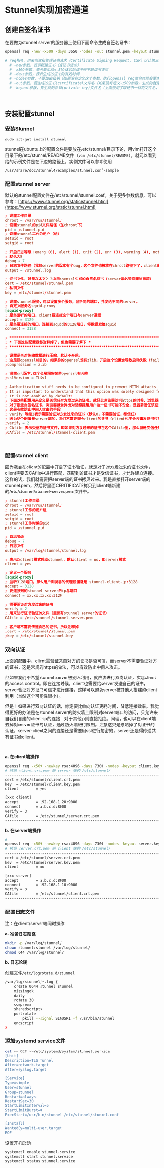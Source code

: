 # Stunnel实现加密通道

## 创建自签名证书

在要做为stunnel server的服务器上使用下面命令生成自签名证书：

```bash
openssl req -new -x509 -days 3650 -nodes -out stunnel.pem -keyout stunnel.pem

# req指令，用来创建和管理证书请求（Certificate Signing Request, CSR）以让第三方权威机构CA来签发我们需要的证书。也可以使用-x509参数来生成自签名证书。
  # -new参数，表示新建证书（或证书请求）
  # -x509参数，表示要生成x.509格式的证书而不是证书请求
  # -days参数，表示生成的证书的有效时间
  # -nodes参数，不要加密私钥（如果没有定义这个参数，执行openssl req命令时候会要求输入一个密码，来对要生成的私钥文件进行加密，然后后面stunnel或nginx这些服务器程序要使用这个私钥的时候就会被要求输入密码）
  # -out参数，要生成的证书(certificate)文件名（如果没有定义-x509参数，生成的就是证书请求certificate request）
  # -keyout参数，要生成的私钥(private key)文件名（上面使用了跟证书一样的文件名，并不会覆盖该文件，而是追加到一起）
```

‍

## 安装配置stunnel

### 安装Stunnel

```
sudo apt-get install stunnel
```

stunnel在ubuntu上的配置文件是要放在/etc/stunnel/目录下的，用vim打开这个目录下的/etc/stunnel/README文件（`vim /etc/stunnel/README`​ ），就可以看到给的示例文件是在下边的路径上，实例文件可以参考使用

```hljs
/usr/share/doc/stunnel4/examples/stunnel.conf-sample
```

### 配置stunnel server

默认的stunnel配置文件在/etc/stunnel/stunnel.conf。关于更多参数信息，可以参考：[https://www.stunnel.org/static/stunnel.html](https://www.stunnel.org/static/stunnel.html)

```conf
; 设置工作目录
chroot = /var/run/stunnel/
; 设置stunnel的pid文件路径（在chroot下）
pid = /stunnel.pid
; 设置stunnel工作的用户（组）
setuid = root
setgid = root

; 开启日志等级：emerg (0), alert (1), crit (2), err (3), warning (4), notice (5), info (6), or debug (7)
; 默认为5
debug = 7
; 日志文件路径（我的server的版本有个bug，这个文件也被放在chroot路径下了，client的版本则是独立的=。=#）
output = /stunnel.log

; 证书文件，就是在本文2.2中用openssl生成的自签名证书（server端必须设置这两项）
cert = /etc/stunnel/stunnel.pem
; 私钥文件
key = /etc/stunnel/stunnel.pem

; 设置stunnel服务，可以设置多个服务，监听同的端口，并发给不同的server。
; 自定义服务名squid-proxy
[squid-proxy]
; 服务监听的端口，client要连接这个端口与server通信
accept = 3129
; 服务要连接的端口，连接到squid的3128端口，将数据发给squid
connect = 3128

; **************************************************************************
; * 下面这些配置我都注释掉了，但也需要了解下 *
; **************************************************************************

; 设置是否对传输数据进行压缩，默认不开启。
; 这是跟openssl相关的，如果你的openssl没有zlib，开启这个设置会导致启动失败（failed to initialize compression method）
;compression = zlib

; 设置ssl版本,这个也是跟安装的openssl有关的
;sslVersion = TLSv1

; Authentication stuff needs to be configured to prevent MITM attacks
; It is important to understand that this option was solely designed for access control and not for authorization
; It is not enabled by default!
; 下面这些配置用来定义是否信任对方发过来的证书。就好比浏览器访问https的时候，浏览器默认会信任那些由权威CA机构签发的证书，
; 对于那些自签名证书，浏览器就会弹出对话框提醒用户这个证书可能不安全，是否要信任该证书。
; 这是有效防止中间人攻击的手段
; verify 等级2表示需要验证对方发过来的证书（默认0，不需要验证，都信任）
; 因为这个配置是server端的，我们不需要理会client的证书（client也不会没事发证书过来啦）
;verify = 2
; CAfile 表示受信的证书文件，即如果对方发过来的证书在这个CAfile里，那么就是受信任的证书；否则不信任该证书，断开连接。
;CAfile = /etc/stunnel/stunnel-client.pem
```

‍

### 配置stunnel client

因为我会在client的配置中开启了证书验证，就是对于对方发过来的证书文件，client需要去CAfile中进行匹配，匹配到的证书才是受信证书，才允许建立连接。这样的话，我们就需要把server端的证书拷贝过来。我是直接打开server端的stunnel.pem，然后将里面CERITIFICATE拷贝到client端新建的/etc/stunnel/stunnel-server.pem文件中。

```conf
; stunnel工作目录
chroot = /var/run/stunnel/
; stunnel工作的用户组
setuid = root
setgid = root
; stunnel工作时候的pid
pid = /stunnel.pid

; 日志等级
debug = 7
; 日志文件
output = /var/log/stunnel/stunnel.log

; 表示以client模式启动stunnel，默认client = no，即server模式
client = yes

; 定义一个服务
[squid-proxy]
; 监听3128端口，那么用户浏览器的代理设置就是 stunnel-client-ip:3128
accept = 3128
; 要连接到的stunnel server的ip与端口
connect = xx.xx.xx.xx:3129

; 需要验证对方发过来的证书
verify = 2
; 用来进行证书验证的文件（里面有stunnel server的证书）
CAfile = /etc/stunnel/stunnel-server.pem

; 客户端不需要传递自己的证书，所以注释掉
;cert = /etc/stunnel/stunnel.pem
;key = /etc/stunnel/stunnel.key
```

### 双向认证

上面的配置中，client需验证来自对方的证书是否可信，而server不需要验证对方的证书，这是常规的https的做法，可以有效防止中间人攻击。

但如果我们不希望stunnel server被别人利用，就应该进行双向认证，实现client的access  control。即在连接时候，client也需要给server发送自己的证书，server验证对方证书可信才进行连接，这样可以避免server被其他人搭建的client利用（当然这个可能性很小）。

但是！如果进行双向认证的话，肯定要比单向认证更耗时间，降低连接效率。我觉得更好的办法是在stunnel  server的防火墙上限制对server端口的访问，只允许来自我们自建的client-ip的连接，对于其他ip则直接拒绝。同理，也可以在client端去掉对server证书的认证，通过防火墙进行限制。注意这只是忽略掉了对证书的认证，server-client之间的连接还是需要用ssl进行加密的，server还是得传递共有证书给client。

‍

**a. 在client端操作**

```bash
openssl req -x509 -newkey rsa:4096 -days 7300 -nodes -keyout client.key.pem -out client.crt.pem
# 拷贝 client.crt.pem 到 server 端的 /etc/stunnel/
-------------------------------------------------------------------------------
cert = /etc/stunnel/client.crt.pem
key  = /etc/stunnel/client.key.pem
client        = yes

[xxx client]
accept        = 192.168.1.20:9000
connect       = a.b.c.d:8000
verify = 3
CAfile        = /etc/stunnel/server.crt.pem
-------------------------------------------------------------------------------
```

**b. 在server端操作**

```bash
# 
openssl req -x509 -newkey rsa:4096 -days 7300 -nodes -keyout server.key.pem -out server.crt.pem
# 拷贝 server.crt.pem 到 client 端的 /etc/stunnel/
-------------------------------------------------------------------------------
cert = /etc/stunnel/server.crt.pem
key  = /etc/stunnel/server.key.pem
client        = no

[xxx server]
accept        = a.b.c.d:8000
connect       = 192.168.1.10:9000
verify = 3
CAfile        = /etc/stunnel/client.crt.pem
-------------------------------------------------------------------------------
```

### 配置日志文件

注：在client/server端同时操作

**a. 准备日志路径**

```bash
mkdir -p /var/log/stunnel/
chown stunnel:stunnel /var/log/stunnel/
chmod 644 /var/log/stunnel/

```

**b. 日志轮转**

创建文件`/etc/logrotate.d/stunnel`​

```bash
/var/log/stunnel/*.log {
    create 0644 stunnel stunnel
    missingok
    daily
    rotate 30
    compress
    sharedscripts
    postrotate
        pkill --signal SIGUSR1 -f /usr/bin/stunnel
    endscript
}

```

### 添加systemd service文件

```bash
cat << OEF >>/etc/systemd/system/stunnel.service 
[Unit]
Description=TLS Tunnel
After=network.target
After=syslog.target

[Service]
Type=simple
User=stunnel
Group=stunnel
Restart=always
RestartSec=30
StartLimitInterval=5
StartLimitBurst=0
ExecStart=/usr/bin/stunnel /etc/stunnel/stunnel.conf

[Install]
WantedBy=multi-user.target
EOF

```

设置开机启动

```bash
systemctl enable stunnel.service 
systemctl start stunnel.service 
systemctl status stunnel.service 
```
